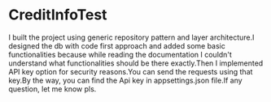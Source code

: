 # CreditInfoTest
I built the project using generic repository pattern and layer architecture.I designed the db with code first approach and added some basic functionalities because while reading the documentation I couldn't understand what functionalities should be there exactly.Then I implemented API key option for security reasons.You can send the requests using that key.By the way, you can find the Api key in appsettings.json file.If any question, let me know pls.
